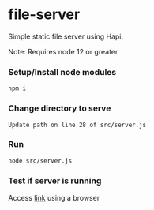 # file-server
Simple static file server using Hapi.

Note: Requires node 12 or greater

### Setup/Install node modules
```
npm i
```

### Change directory to serve
```
Update path on line 28 of src/server.js
```

### Run
```
node src/server.js
```

### Test if server is running
Access [link](http://localhost:3000) using a browser
